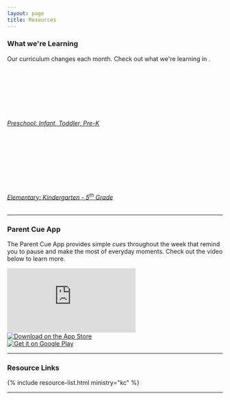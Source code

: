 ```yaml
---
layout: page
title: Resources
---
```


### What we're Learning

Our curriculum changes each month. Check out what we're learning in <span id="month" class="bold"></span>.


<div class="media-list">
  <a href="https://www.dropbox.com/s/seo76jf28wc8xom/KC-ParentCue-PreK.pdf?raw=1" target="_blank" class="media resource">
    <div class="media-figure">
      <svg class="icon--white" height="100" width="100">
        <use xlink:href="{{ site.baseurl }}/assets/icons.svg#doc" />
      </svg>
    </div>
    <div class="media-body">
       <h6 class="m0 p0">Preschool: Infant, Toddler, Pre-K</h6>
     </div>
  </a>
  <a href="https://www.dropbox.com/s/wojir5f2kqnio4y/KC-ParentCue-K5.pdf?raw=1" target="_blank" class="media resource">
    <div class="media-figure">
      <svg class="icon--white" height="100" width="100">
        <use xlink:href="{{ site.baseurl }}/assets/icons.svg#doc" />
      </svg>
    </div>
    <div class="media-body">
       <h6 class="m0 p0">Elementary: Kindergarten - 5<sup>th</sup> Grade</h6>
     </div>
  </a>
</div>

---

### Parent Cue App

The Parent Cue App provides simple <em>cues</em> throughout the week that remind you to pause and make the most of everyday moments. Check out the video below to learn more.

<div class="video sixteen-nine">
<iframe src="https://www.youtube-nocookie.com/embed/3Yqo9UsOs0M?rel=0" frameborder="0" allow="encrypted-media; gyroscope; picture-in-picture" allowfullscreen></iframe>
</div>

<div class="grd">
  <div class="grd-row">
    <div class="grd-row-col-3-6">
      <a href="https://itunes.apple.com/us/app/parent-cue/id433066482?mt=8"><img alt="Download on the App Store" src="{{ site.baseurl }}/assets/Download_on_the_App_Store_Badge_US-UK_135x40.svg" class="btn-download--apple center" /></a>
    </div>
    <div class="grd-row-col-3-6">
      <a href="https://play.google.com/store/apps/details?id=org.rethinkgroup.parentcuepaid&hl=en&utm_source=global_co&utm_medium=prtnr&utm_content=Mar2515&utm_campaign=PartBadge&pcampaignid=MKT-Other-global-all-co-prtnr-py-PartBadge-Mar2515-1"><img alt="Get it on Google Play" src="https://play.google.com/intl/en_us/badges/images/generic/en_badge_web_generic.png" class="btn-download--google center" /></a>
    </div>
  </div>
</div>

---

### Resource Links

{% include resource-list.html ministry="kc" %}

---


<script>
var monthNames = ["January", "February", "March", "April", "May", "June",
  "July", "August", "September", "October", "November", "December"
];

var d = new Date();
    d.setDate(d.getDate() + 3);
document.getElementById("month").innerHTML = monthNames[d.getMonth()];
</script>
